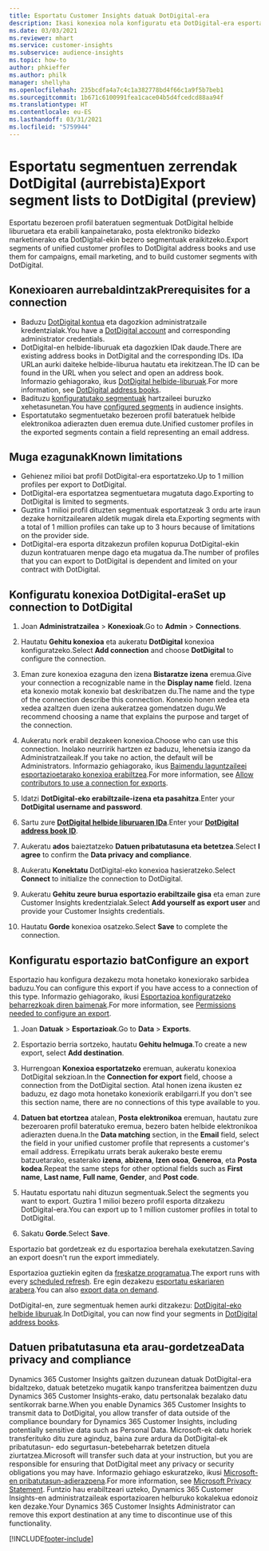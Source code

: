 ```yaml
---
title: Esportatu Customer Insights datuak DotDigital-era
description: Ikasi konexioa nola konfiguratu eta DotDigital-era esportatu.
ms.date: 03/03/2021
ms.reviewer: mhart
ms.service: customer-insights
ms.subservice: audience-insights
ms.topic: how-to
author: phkieffer
ms.author: philk
manager: shellyha
ms.openlocfilehash: 235bcdfa4a7c4c1a382778bd4f66c1a9f5b7beb1
ms.sourcegitcommit: 1b671c6100991fea1cace04b5d4fcedcd88aa94f
ms.translationtype: HT
ms.contentlocale: eu-ES
ms.lasthandoff: 03/31/2021
ms.locfileid: "5759944"
---
```

# <a name="export-segment-lists-to-dotdigital-preview"></a><span data-ttu-id="29895-103">Esportatu segmentuen zerrendak DotDigital (aurrebista)</span><span class="sxs-lookup"><span data-stu-id="29895-103">Export segment lists to DotDigital (preview)</span></span>

<span data-ttu-id="29895-104">Esportatu bezeroen profil bateratuen segmentuak DotDigital helbide liburuetara eta erabili kanpainetarako, posta elektroniko bidezko marketinerako eta DotDigital-ekin bezero segmentuak eraikitzeko.</span><span class="sxs-lookup"><span data-stu-id="29895-104">Export segments of unified customer profiles to DotDigital address books and use them for campaigns, email marketing, and to build customer segments with DotDigital.</span></span> 

## <a name="prerequisites-for-a-connection"></a><span data-ttu-id="29895-105">Konexioaren aurrebaldintzak</span><span class="sxs-lookup"><span data-stu-id="29895-105">Prerequisites for a connection</span></span>

-   <span data-ttu-id="29895-106">Baduzu [DotDigital kontua](https://dotdigital.com/) eta dagozkion administratzaile kredentzialak.</span><span class="sxs-lookup"><span data-stu-id="29895-106">You have a [DotDigital account](https://dotdigital.com/) and corresponding administrator credentials.</span></span>
-   <span data-ttu-id="29895-107">DotDigital-en helbide-liburuak eta dagozkien IDak daude.</span><span class="sxs-lookup"><span data-stu-id="29895-107">There are existing address books in DotDigital and the corresponding IDs.</span></span> <span data-ttu-id="29895-108">IDa URLan aurki daiteke helbide-liburua hautatu eta irekitzean.</span><span class="sxs-lookup"><span data-stu-id="29895-108">The ID can be found in the URL when you select and open an address book.</span></span> <span data-ttu-id="29895-109">Informazio gehiagorako, ikus [DotDigital helbide-liburuak](https://support.dotdigital.com/hc/articles/212211968-Creating-an-address-book).</span><span class="sxs-lookup"><span data-stu-id="29895-109">For more information, see [DotDigital address books](https://support.dotdigital.com/hc/articles/212211968-Creating-an-address-book).</span></span>
-   <span data-ttu-id="29895-110">Badituzu [konfiguratutako segmentuak](segments.md) hartzaileei buruzko xehetasunetan.</span><span class="sxs-lookup"><span data-stu-id="29895-110">You have [configured segments](segments.md) in audience insights.</span></span>
-   <span data-ttu-id="29895-111">Esportatutako segmentuetako bezeroen profil bateratuek helbide elektronikoa adierazten duen eremua dute.</span><span class="sxs-lookup"><span data-stu-id="29895-111">Unified customer profiles in the exported segments contain a field representing an email address.</span></span>

## <a name="known-limitations"></a><span data-ttu-id="29895-112">Muga ezagunak</span><span class="sxs-lookup"><span data-stu-id="29895-112">Known limitations</span></span>

- <span data-ttu-id="29895-113">Gehienez milioi bat profil DotDigital-era esportatzeko.</span><span class="sxs-lookup"><span data-stu-id="29895-113">Up to 1 million profiles per export to DotDigital.</span></span>
- <span data-ttu-id="29895-114">DotDigital-era esportatzea segmentuetara mugatuta dago.</span><span class="sxs-lookup"><span data-stu-id="29895-114">Exporting to DotDigital is limited to segments.</span></span>
- <span data-ttu-id="29895-115">Guztira 1 milioi profil dituzten segmentuak esportatzeak 3 ordu arte iraun dezake hornitzailearen aldetik mugak direla eta.</span><span class="sxs-lookup"><span data-stu-id="29895-115">Exporting segments with a total of 1 million profiles can take up to 3 hours because of limitations on the provider side.</span></span> 
- <span data-ttu-id="29895-116">DotDigital-era esporta ditzakezun profilen kopurua DotDigital-ekin duzun kontratuaren menpe dago eta mugatua da.</span><span class="sxs-lookup"><span data-stu-id="29895-116">The number of profiles that you can export to DotDigital is dependent and limited on your contract with DotDigital.</span></span>

## <a name="set-up-connection-to-dotdigital"></a><span data-ttu-id="29895-117">Konfiguratu konexioa DotDigital-era</span><span class="sxs-lookup"><span data-stu-id="29895-117">Set up connection to DotDigital</span></span>

1. <span data-ttu-id="29895-118">Joan **Administratzailea** > **Konexioak**.</span><span class="sxs-lookup"><span data-stu-id="29895-118">Go to **Admin** > **Connections**.</span></span>

1. <span data-ttu-id="29895-119">Hautatu **Gehitu konexioa** eta aukeratu **DotDigital** konexioa konfiguratzeko.</span><span class="sxs-lookup"><span data-stu-id="29895-119">Select **Add connection** and choose **DotDigital** to configure the connection.</span></span>

1. <span data-ttu-id="29895-120">Eman zure konexioa ezaguna den izena **Bistaratze izena** eremua.</span><span class="sxs-lookup"><span data-stu-id="29895-120">Give your connection a recognizable name in the **Display name** field.</span></span> <span data-ttu-id="29895-121">Izena eta konexio motak konexio bat deskribatzen du.</span><span class="sxs-lookup"><span data-stu-id="29895-121">The name and the type of the connection describe this connection.</span></span> <span data-ttu-id="29895-122">Konexio honen xedea eta xedea azaltzen duen izena aukeratzea gomendatzen dugu.</span><span class="sxs-lookup"><span data-stu-id="29895-122">We recommend choosing a name that explains the purpose and target of the connection.</span></span>

1. <span data-ttu-id="29895-123">Aukeratu nork erabil dezakeen konexioa.</span><span class="sxs-lookup"><span data-stu-id="29895-123">Choose who can use this connection.</span></span> <span data-ttu-id="29895-124">Inolako neurririk hartzen ez baduzu, lehenetsia izango da Administratzaileak.</span><span class="sxs-lookup"><span data-stu-id="29895-124">If you take no action, the default will be Administrators.</span></span> <span data-ttu-id="29895-125">Informazio gehiagorako, ikus [Baimendu laguntzaileei esportazioetarako konexioa erabiltzea](connections.md#allow-contributors-to-use-a-connection-for-exports).</span><span class="sxs-lookup"><span data-stu-id="29895-125">For more information, see [Allow contributors to use a connection for exports](connections.md#allow-contributors-to-use-a-connection-for-exports).</span></span>

1. <span data-ttu-id="29895-126">Idatzi **DotDigital-eko erabiltzaile-izena eta pasahitza**.</span><span class="sxs-lookup"><span data-stu-id="29895-126">Enter your **DotDigital username and password**.</span></span>

1. <span data-ttu-id="29895-127">Sartu zure **[DotDigital helbide liburuaren IDa](https://support.dotdigital.com/hc/articles/212211968-Creating-an-address-book)**.</span><span class="sxs-lookup"><span data-stu-id="29895-127">Enter your **[DotDigital address book ID](https://support.dotdigital.com/hc/articles/212211968-Creating-an-address-book)**.</span></span>

1. <span data-ttu-id="29895-128">Aukeratu **ados** baieztatzeko **Datuen pribatutasuna eta betetzea**.</span><span class="sxs-lookup"><span data-stu-id="29895-128">Select **I agree** to confirm the **Data privacy and compliance**.</span></span>

1. <span data-ttu-id="29895-129">Aukeratu **Konektatu** DotDigital-eko konexioa hasieratzeko.</span><span class="sxs-lookup"><span data-stu-id="29895-129">Select **Connect** to initialize the connection to DotDigital.</span></span>

1. <span data-ttu-id="29895-130">Aukeratu **Gehitu zeure burua esportazio erabiltzaile gisa** eta eman zure Customer Insights kredentzialak.</span><span class="sxs-lookup"><span data-stu-id="29895-130">Select **Add yourself as export user** and provide your Customer Insights credentials.</span></span>

1. <span data-ttu-id="29895-131">Hautatu **Gorde** konexioa osatzeko.</span><span class="sxs-lookup"><span data-stu-id="29895-131">Select **Save** to complete the connection.</span></span> 

## <a name="configure-an-export"></a><span data-ttu-id="29895-132">Konfiguratu esportazio bat</span><span class="sxs-lookup"><span data-stu-id="29895-132">Configure an export</span></span>

<span data-ttu-id="29895-133">Esportazio hau konfigura dezakezu mota honetako konexiorako sarbidea baduzu.</span><span class="sxs-lookup"><span data-stu-id="29895-133">You can configure this export if you have access to a connection of this type.</span></span> <span data-ttu-id="29895-134">Informazio gehiagorako, ikusi [Esportazioa konfiguratzeko beharrezkoak diren baimenak](export-destinations.md#set-up-a-new-export).</span><span class="sxs-lookup"><span data-stu-id="29895-134">For more information, see [Permissions needed to configure an export](export-destinations.md#set-up-a-new-export).</span></span>

1. <span data-ttu-id="29895-135">Joan **Datuak** > **Esportazioak**.</span><span class="sxs-lookup"><span data-stu-id="29895-135">Go to **Data** > **Exports**.</span></span>

1. <span data-ttu-id="29895-136">Esportazio berria sortzeko, hautatu **Gehitu helmuga**.</span><span class="sxs-lookup"><span data-stu-id="29895-136">To create a new export, select **Add destination**.</span></span>

1. <span data-ttu-id="29895-137">Hurrengoan **Konexioa esportatzeko** eremuan, aukeratu konexioa DotDigital sekzioan.</span><span class="sxs-lookup"><span data-stu-id="29895-137">In the **Connection for export** field, choose a connection from the DotDigital section.</span></span> <span data-ttu-id="29895-138">Atal honen izena ikusten ez baduzu, ez dago mota honetako konexiorik erabilgarri.</span><span class="sxs-lookup"><span data-stu-id="29895-138">If you don't see this section name, there are no connections of this type available to you.</span></span>


1. <span data-ttu-id="29895-139">**Datuen bat etortzea** atalean, **Posta elektronikoa** eremuan, hautatu zure bezeroaren profil bateratuko eremua, bezero baten helbide elektronikoa adierazten duena.</span><span class="sxs-lookup"><span data-stu-id="29895-139">In the **Data matching** section, in the **Email** field, select the field in your unified customer profile that represents a customer's email address.</span></span> <span data-ttu-id="29895-140">Errepikatu urrats berak aukerako beste eremu batzuetarako, esaterako **izena**, **abizena**, **Izen osoa**, **Generoa**, eta **Posta kodea**.</span><span class="sxs-lookup"><span data-stu-id="29895-140">Repeat the same steps for other optional fields such as **First name**, **Last name**, **Full name**, **Gender**, and **Post code**.</span></span>

1. <span data-ttu-id="29895-141">Hautatu esportatu nahi dituzun segmentuak.</span><span class="sxs-lookup"><span data-stu-id="29895-141">Select the segments you want to export.</span></span> <span data-ttu-id="29895-142">Guztira 1 milioi bezero profil esporta ditzakezu DotDigital-era.</span><span class="sxs-lookup"><span data-stu-id="29895-142">You can export up to 1 million customer profiles in total to DotDigital.</span></span>

1. <span data-ttu-id="29895-143">Sakatu **Gorde**.</span><span class="sxs-lookup"><span data-stu-id="29895-143">Select **Save**.</span></span>

<span data-ttu-id="29895-144">Esportazio bat gordetzeak ez du esportazioa berehala exekutatzen.</span><span class="sxs-lookup"><span data-stu-id="29895-144">Saving an export doesn't run the export immediately.</span></span>

<span data-ttu-id="29895-145">Esportazioa guztiekin egiten da [freskatze programatua](system.md#schedule-tab).</span><span class="sxs-lookup"><span data-stu-id="29895-145">The export runs with every [scheduled refresh](system.md#schedule-tab).</span></span> <span data-ttu-id="29895-146">Ere egin dezakezu [esportatu eskariaren arabera](export-destinations.md#run-exports-on-demand).</span><span class="sxs-lookup"><span data-stu-id="29895-146">You can also [export data on demand](export-destinations.md#run-exports-on-demand).</span></span> 
 
<span data-ttu-id="29895-147">DotDigital-en, zure segmentuak hemen aurki ditzakezu: [DotDigital-eko helbide liburuak](https://support.dotdigital.com/hc/articles/212211968-Creating-an-address-book).</span><span class="sxs-lookup"><span data-stu-id="29895-147">In DotDigital, you can now find your segments in [DotDigital address books](https://support.dotdigital.com/hc/articles/212211968-Creating-an-address-book).</span></span>


## <a name="data-privacy-and-compliance"></a><span data-ttu-id="29895-148">Datuen pribatutasuna eta arau-gordetzea</span><span class="sxs-lookup"><span data-stu-id="29895-148">Data privacy and compliance</span></span>

<span data-ttu-id="29895-149">Dynamics 365 Customer Insights gaitzen duzunean datuak DotDigital-era bidaltzeko, datuak betetzeko mugatik kanpo transferitzea baimentzen duzu Dynamics 365 Customer Insights-erako, datu pertsonalak bezalako datu sentikorrak barne.</span><span class="sxs-lookup"><span data-stu-id="29895-149">When you enable Dynamics 365 Customer Insights to transmit data to DotDigital, you allow transfer of data outside of the compliance boundary for Dynamics 365 Customer Insights, including potentially sensitive data such as Personal Data.</span></span> <span data-ttu-id="29895-150">Microsoft-ek datu horiek transferituko ditu zure aginduz, baina zure ardura da DotDigital-ek pribatutasun- edo segurtasun-betebeharrak betetzen dituela ziurtatzea.</span><span class="sxs-lookup"><span data-stu-id="29895-150">Microsoft will transfer such data at your instruction, but you are responsible for ensuring that DotDigital meet any privacy or security obligations you may have.</span></span> <span data-ttu-id="29895-151">Informazio gehiago eskuratzeko, ikusi [Microsoft-en pribatutasun-adierazpena](https://go.microsoft.com/fwlink/?linkid=396732).</span><span class="sxs-lookup"><span data-stu-id="29895-151">For more information, see [Microsoft Privacy Statement](https://go.microsoft.com/fwlink/?linkid=396732).</span></span>
<span data-ttu-id="29895-152">Funtzio hau erabiltzeari uzteko, Dynamics 365 Customer Insights-en administratzaileak esportazioaren helburuko kokalekua edonoiz ken dezake.</span><span class="sxs-lookup"><span data-stu-id="29895-152">Your Dynamics 365 Customer Insights Administrator can remove this export destination at any time to discontinue use of this functionality.</span></span>


[!INCLUDE[footer-include](../includes/footer-banner.md)]
